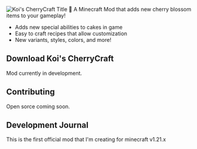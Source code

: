 ![Koi's CherryCraft Title](https://i.imgur.com/cazkqA7.png)
🌸 A Minecraft Mod that adds new cherry blossom items to your gameplay!


- Adds new special abilities to cakes in game
- Easy to craft recipes that allow customization
- New variants, styles, colors, and more!

## Download Koi's CherryCraft

Mod currently in development.

## Contributing
Open sorce coming soon.

## Development Journal
This is the first official mod that I'm creating for minecraft v1.21.x

